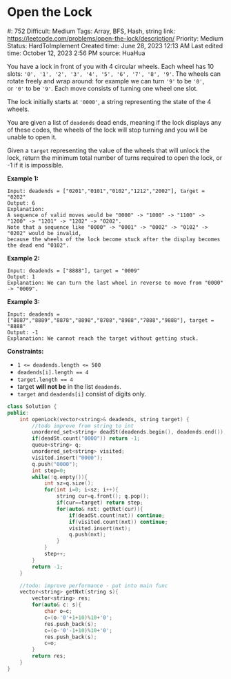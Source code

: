 # Open the Lock

#: 752
Difficult: Medium
Tags: Array, BFS, Hash, string
link: https://leetcode.com/problems/open-the-lock/description/
Priority: Medium
Status: HardToImplement
Created time: June 28, 2023 12:13 AM
Last edited time: October 12, 2023 2:56 PM
source: HuaHua

You have a lock in front of you with 4 circular wheels. Each wheel has 10 slots: `'0', '1', '2', '3', '4', '5', '6', '7', '8', '9'`. The wheels can rotate freely and wrap around: for example we can turn `'9'` to be `'0'`, or `'0'` to be `'9'`. Each move consists of turning one wheel one slot.

The lock initially starts at `'0000'`, a string representing the state of the 4 wheels.

You are given a list of `deadends` dead ends, meaning if the lock displays any of these codes, the wheels of the lock will stop turning and you will be unable to open it.

Given a `target` representing the value of the wheels that will unlock the lock, return the minimum total number of turns required to open the lock, or -1 if it is impossible.

**Example 1:**

```
Input: deadends = ["0201","0101","0102","1212","2002"], target = "0202"
Output: 6
Explanation:
A sequence of valid moves would be "0000" -> "1000" -> "1100" -> "1200" -> "1201" -> "1202" -> "0202".
Note that a sequence like "0000" -> "0001" -> "0002" -> "0102" -> "0202" would be invalid,
because the wheels of the lock become stuck after the display becomes the dead end "0102".

```

**Example 2:**

```
Input: deadends = ["8888"], target = "0009"
Output: 1
Explanation: We can turn the last wheel in reverse to move from "0000" -> "0009".

```

**Example 3:**

```
Input: deadends = ["8887","8889","8878","8898","8788","8988","7888","9888"], target = "8888"
Output: -1
Explanation: We cannot reach the target without getting stuck.

```

**Constraints:**

- `1 <= deadends.length <= 500`
- `deadends[i].length == 4`
- `target.length == 4`
- target **will not be** in the list `deadends`.
- `target` and `deadends[i]` consist of digits only.

```cpp
class Solution {
public:
    int openLock(vector<string>& deadends, string target) {
        //todo improve from string to int
        unordered_set<string> deadSt(deadends.begin(), deadends.end());//can improve to put into visited directly
        if(deadSt.count("0000")) return -1;
        queue<string> q;
        unordered_set<string> visited;
        visited.insert("0000");
        q.push("0000");
        int step=0;
        while(!q.empty()){
            int sz=q.size();
            for(int i=0; i<sz; i++){
                string cur=q.front(); q.pop();
                if(cur==target) return step;
                for(auto& nxt: getNxt(cur)){
                    if(deadSt.count(nxt)) continue;
                    if(visited.count(nxt)) continue;
                    visited.insert(nxt);
                    q.push(nxt);
                }
            }
            step++;
        }
        return -1;
    }

    //todo: improve performance - put into main func
    vector<string> getNxt(string s){
        vector<string> res;
        for(auto& c: s){
            char o=c;
            c=(o-'0'+1+10)%10+'0';
            res.push_back(s);
            c=(o-'0'-1+10)%10+'0';
            res.push_back(s);
            c=o;
        }
        return res;
    }
}
```